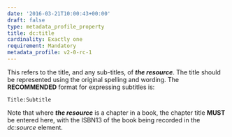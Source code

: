 ```yaml
---
date: '2016-03-21T10:00:43+00:00'
draft: false
type: metadata_profile_property
title: dc:title
cardinality: Exactly one
requirement: Mandatory
metadata_profile: v2-0-rc-1
---
```

This refers to the title, and any sub-titles, of ***the resource***. The title should be represented using the original spelling and wording. The **RECOMMENDED** format for expressing subtitles is:

    Title:Subtitle

Note that where ***the resource*** is a chapter in a book, the chapter title **MUST** be entered here, with the ISBN13 of the book being recorded in the *dc&#58;source* element.
